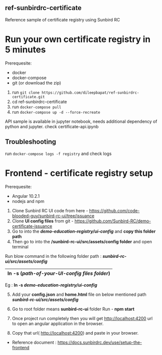 ## ref-sunbirdrc-certificate
Reference sample of certificate registry using Sunbird RC

# Run your own certificate registry in 5 minutes 


Prerequesite:

* docker
* docker-compose
* git (or download the zip)

1. run `git clone https://github.com/dileepbapat/ref-sunbirdrc-certificate.git`
2. cd ref-sunbirdrc-certificate
3. run `docker-compose pull`
4. run `docker-compose up -d --force-recreate`

API sample is available in jupyter notebook, needs additional dependency of python and jupyter. 
check certificate-api.ipynb

## Troubleshooting
run `docker-compose logs -f registry` and check logs


# Frontend - certificate registry setup

Prerequesite:
* Angular 10.2.1
* nodejs and npm

1. Clone Sunbird RC UI code from here - <https://github.com/code-blooded-guy/sunbird-rc-ui/tree/issuance>
2. Clone **UI config files** from git - <https://github.com/Sunbird-RC/demo-certificate-issuance>
3. Go to into the ***demo-education-registry/ui-config*** and **copy this folder path**
4. Then go to into the **/sunbird-rc-ui/src/assets/config folder**  and open terminal 

Run blow command in the following folder path : ***sunbird-rc-ui/src/assets/config***

|ln -s (***path-of-your-UI-config files folder***)|
| :- |

Eg : **ln -s *demo-education-registry/ui-config*** 


5. Add your **config.json** and **home.html** file on below mentioned path
***sunbird-rc-ui/src/assets/config***

6. Go to root folder means **sunbird-rc-ui** folder 
Run - **npm start**

7. Once project run completely then you will get <http://localhost:4200> url
to open an angular application in the browser.

8. Copy that url( <http://localhost:4200>) and paste in your browser.

- Reference document : <https://docs.sunbirdrc.dev/use/setup-the-frontend>

